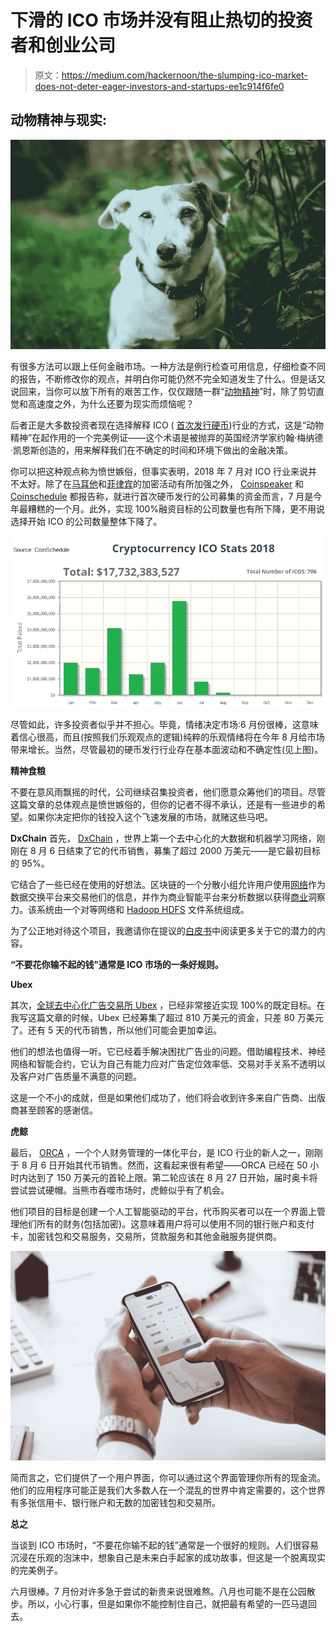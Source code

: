 # 下滑的 ICO 市场并没有阻止热切的投资者和创业公司

> 原文：<https://medium.com/hackernoon/the-slumping-ico-market-does-not-deter-eager-investors-and-startups-ee1c914f6fe0>

## **动物精神与现实:**

![](img/f00490f424b3942e0f5abe2c57573567.png)

有很多方法可以跟上任何金融市场。一种方法是例行检查可用信息，仔细检查不同的报告，不断修改你的观点，并明白你可能仍然不完全知道发生了什么。但是话又说回来，当你可以放下所有的艰苦工作，仅仅跟随一群“[动物精神](https://www.investopedia.com/terms/a/animal-spirits.asp)”时，除了剪切直觉和高速度之外，为什么还要为现实而烦恼呢？

后者正是大多数投资者现在选择解释 ICO ( [首次发行硬币](https://www.investopedia.com/terms/i/initial-coin-offering-ico.asp))行业的方式，这是“动物精神”在起作用的一个完美例证——这个术语是被抛弃的英国经济学家约翰·梅纳德·凯恩斯创造的，用来解释我们在不确定的时间和环境下做出的金融决策。

你可以把这种观点称为愤世嫉俗，但事实表明，2018 年 7 月对 ICO 行业来说并不太好。除了在[马耳他](https://www.ccn.com/worlds-first-initial-convertible-coin-offering-icco-launches-in-malta/)和[菲律宾](https://cointelegraph.com/news/philippines-securities-regulator-issues-draft-of-ico-rules-requests-feedback-from-public)的加密活动有所加强之外， [Coinspeaker](https://www.coinspeaker.com/2018/08/07/monthly-ico-market-analysis-july-2018/) 和 [Coinschedule](https://www.coinschedule.com/stats.html?year=2018) 都报告称，就进行首次硬币发行的公司募集的资金而言，7 月是今年最糟糕的一个月。此外，实现 100%融资目标的公司数量也有所下降，更不用说选择开始 ICO 的公司数量整体下降了。

![](img/370b3f930a349b2bb3714ad0609562f8.png)

尽管如此，许多投资者似乎并不担心。毕竟，情绪决定市场:6 月份很棒，这意味着信心很高，而且(按照我们乐观观点的逻辑)纯粹的乐观情绪将在今年 8 月给市场带来增长。当然，尽管最初的硬币发行行业存在基本面波动和不确定性(见上图)。

**精神食粮**

不要在意风雨飘摇的时代，公司继续召集投资者，他们愿意众筹他们的项目。尽管这篇文章的总体观点是愤世嫉俗的，但你的记者不得不承认，还是有一些进步的希望。如果你决定把你的钱投入这个飞速发展的市场，就赌这些马吧。

**DxChain**
首先， [DxChain](https://dxchain.com) ，世界上第一个去中心化的大数据和机器学习网络，刚刚在 8 月 6 日结束了它的代币销售，募集了超过 2000 万美元——是它最初目标的 95%。

它结合了一些已经在使用的好想法。区块链的一个分散小组允许用户使用[网络](https://hackernoon.com/tagged/network)作为数据交换平台来交易他们的信息，并作为商业智能平台来分析数据以获得[商业](https://hackernoon.com/tagged/business)洞察力。该系统由一个对等网络和 [Hadoop HDFS](http://www.aosabook.org/en/hdfs.html) 文件系统组成。

为了公正地对待这个项目，我邀请你在提议的[白皮书](https://docsend.com/view/8w3fman)中阅读更多关于它的潜力的内容。

**“不要花你输不起的钱”通常是 ICO 市场的一条好规则。**

**Ubex**

其次，[全球去中心化广告交易所 Ubex](https://icodrops.com/ubex/) ，已经非常接近实现 100%的既定目标。在我写这篇文章的时候，Ubex 已经筹集了超过 810 万美元的资金，只差 80 万美元了。还有 5 天的代币销售，所以他们可能会更加幸运。

他们的想法也值得一听。它已经着手解决困扰广告业的问题。借助编程技术、神经网络和智能合约，它认为自己有能力应对广告定位效率低、交易对手关系不透明以及客户对广告质量不满意的问题。

这是一个不小的成就，但是如果他们成功了，他们将会收到许多来自广告商、出版商甚至顾客的感谢信。

**虎鲸**

最后， [ORCA](https://orcaalliance.eu/en/) ，一个个人财务管理的一体化平台，是 ICO 行业的新人之一，刚刚于 8 月 6 日开始其代币销售。然而，这看起来很有希望——ORCA 已经在 50 小时内达到了 150 万美元的首轮上限。第二轮应该在 8 月 27 日开始，届时奥卡将尝试尝试硬帽。当熊市吞噬市场时，虎鲸似乎有了机会。

他们项目的目标是创建一个人工智能驱动的平台，代币购买者可以在一个界面上管理他们所有的财务(包括加密)。这意味着用户将可以使用不同的银行账户和支付卡，加密钱包和交易服务，交易所，贷款服务和其他金融服务提供商。

![](img/18cc0a5a1379e0dbd2736e92c71e0c94.png)

简而言之，它们提供了一个用户界面，你可以通过这个界面管理你所有的现金流。他们的应用程序可能正是我们大多数人在一个混乱的世界中肯定需要的，这个世界有多张信用卡、银行账户和无数的加密钱包和交易所。

**总之**

当谈到 ICO 市场时，“不要花你输不起的钱”通常是一个很好的规则。人们很容易沉浸在乐观的泡沫中，想象自己是未来白手起家的成功故事，但这是一个脱离现实的完美例子。

六月很棒。7 月份对许多急于尝试的新贵来说很难熬。八月也可能不是在公园散步。所以，小心行事，但是如果你不能控制住自己，就把最有希望的一匹马退回去。